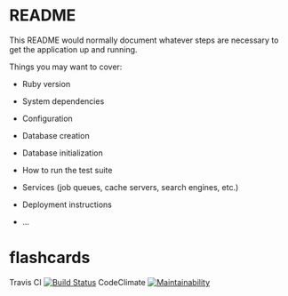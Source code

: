 # README

This README would normally document whatever steps are necessary to get the
application up and running.

Things you may want to cover:

* Ruby version

* System dependencies

* Configuration

* Database creation

* Database initialization

* How to run the test suite

* Services (job queues, cache servers, search engines, etc.)

* Deployment instructions

* ...
# flashcards
Travis CI
[![Build Status](https://api.travis-ci.org/Sexypinky/flashcards.png)](https://api.travis-ci.org/Sexypinky/flashcards.svg?branch=master)
CodeClimate
[![Maintainability](https://api.codeclimate.com/v1/badges/a72a4d46b3273899fd75/maintainability)](https://codeclimate.com/github/Sexypinky/flashcards/maintainability)

